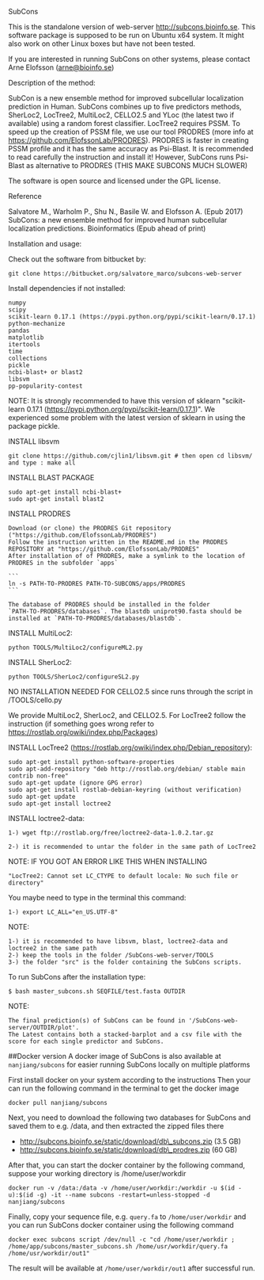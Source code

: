SubCons

This is the standalone version of web-server http://subcons.bioinfo.se.
This software package is supposed to be run on Ubuntu x64 system. 
It might also work on other Linux boxes but have not been tested.

If you are interested in running SubCons on other systems, please contact Arne Elofsson (arne@bioinfo.se)

Description of the method:

SubCon is a new ensemble method for improved subcellular localization prediction in Human.
SubCons combines up to five predictors methods, SherLoc2, LocTree2, MultiLoc2, 
CELLO2.5 and YLoc (the latest two if available) using a random forest classifier.
LocTree2 requires PSSM. To speed up the creation of PSSM file,
we use our tool PRODRES (more info at https://github.com/ElofssonLab/PRODRES).
PRODRES is faster in creating PSSM profile and it has the same accuracy as Psi-Blast.
It is recommended to read carefully the instruction and install it!
However, SubCons runs Psi-Blast as alternative to PRODRES (THIS MAKE SUBCONS MUCH SLOWER)
 
The software is open source and licensed under the GPL license.

Reference

Salvatore M., Warholm P., Shu N., Basile W. and Elofsson A. (Epub 2017) SubCons: a new ensemble method for improved human subcellular localization predictions. Bioinformatics (Epub ahead of print)

Installation and usage:

Check out the software from bitbucket by:

	git clone https://bitbucket.org/salvatore_marco/subcons-web-server



Install dependencies if not installed:
	
	numpy
	scipy
	scikit-learn 0.17.1 (https://pypi.python.org/pypi/scikit-learn/0.17.1)
	python-mechanize
	pandas
	matplotlib
	itertools
	time
	collections
	pickle
	ncbi-blast+ or blast2
	libsvm 
	pp-popularity-contest
	
NOTE:
	It is strongly recommended to have this version of sklearn "scikit-learn 0.17.1 (https://pypi.python.org/pypi/scikit-learn/0.17.1)".
	We experienced some problem with the latest version of sklearn in using the package pickle.

INSTALL libsvm 

	git clone https://github.com/cjlin1/libsvm.git # then open cd libsvm/ and type : make all

INSTALL BLAST PACKAGE 

	sudo apt-get install ncbi-blast+ 
	sudo apt-get install blast2

INSTALL PRODRES 
	
	Download (or clone) the PRODRES Git repository ("https://github.com/ElofssonLab/PRODRES")
	Follow the instruction written in the README.md in the PRODRES REPOSITORY at "https://github.com/ElofssonLab/PRODRES"	
	After installation of of PRODRES, make a symlink to the location of PRODRES in the subfolder `apps`

	```
	ln -s PATH-TO-PRODRES PATH-TO-SUBCONS/apps/PRODRES
	```

    The database of PRODRES should be installed in the folder
    `PATH-TO-PRODRES/databases`. The blastdb uniprot90.fasta should be
    installed at `PATH-TO-PRODRES/databases/blastdb`.

INSTALL MultiLoc2: 

	python TOOLS/MultiLoc2/configureML2.py

INSTALL SherLoc2:

	python TOOLS/SherLoc2/configureSL2.py


NO INSTALLATION NEEDED FOR CELLO2.5 since runs through the script in /TOOLS/cello.py

We provide MultiLoc2, SherLoc2, and CELLO2.5. 
For LocTree2 follow the instruction (if something goes wrong refer to https://rostlab.org/owiki/index.php/Packages)

INSTALL LocTree2 (https://rostlab.org/owiki/index.php/Debian_repository):

	sudo apt-get install python-software-properties
	sudo apt-add-repository "deb http://rostlab.org/debian/ stable main contrib non-free"
	sudo apt-get update (ignore GPG error)
	sudo apt-get install rostlab-debian-keyring (without verification)
	sudo apt-get update
	sudo apt-get install loctree2

INSTALL loctree2-data:

	1-) wget ftp://rostlab.org/free/loctree2-data-1.0.2.tar.gz

	2-) it is recommended to untar the folder in the same path of LocTree2

NOTE: IF YOU GOT AN ERROR LIKE THIS WHEN INSTALLING 

	"LocTree2: Cannot set LC_CTYPE to default locale: No such file or directory"

You maybe need to type in the terminal this command:
	
	1-) export LC_ALL="en_US.UTF-8"

NOTE:
   
	1-) it is recommended to have libsvm, blast, loctree2-data and loctree2 in the same path
	2-) keep the tools in the folder /SubCons-web-server/TOOLS
	3-) the folder "src" is the folder containing the SubCons scripts.

To run SubCons after the installation type:
	
	$ bash master_subcons.sh SEQFILE/test.fasta OUTDIR
	

NOTE:

	The final prediction(s) of SubCons can be found in '/SubCons-web-server/OUTDIR/plot'. 
	The Latest contains both a stacked-barplot and a csv file with the score for each single predictor and SubCons.


##Docker version
A docker image of SubCons is also available at `nanjiang/subcons` for easier
running SubCons locally on multiple platforms

First install docker on your system according to the instructions
Then your can run the following command in the terminal to get the docker image

    docker pull nanjiang/subcons

Next, you need to download the following two databases for SubCons and saved them to e.g. /data, and then extracted the zipped files there

* http://subcons.bioinfo.se/static/download/db\_subcons.zip (3.5 GB)
* http://subcons.bioinfo.se/static/download/db\_prodres.zip (60 GB)

After that, you can start the docker container by the following command, suppose your working directory is /home/user/workdir

    docker run -v /data:/data -v /home/user/workdir:/workdir -u $(id -u):$(id -g) -it --name subcons -restart=unless-stopped -d nanjiang/subcons


Finally, copy your sequence file, e.g. `query.fa` to `/home/user/workdir` and you can run SubCons docker container using the following command

    docker exec subcons script /dev/null -c "cd /home/user/workdir ; /home/app/subcons/master_subcons.sh /home/usr/workdir/query.fa /home/usr/workdir/out1"

The result will be available at `/home/user/workdir/out1` after successful run.

